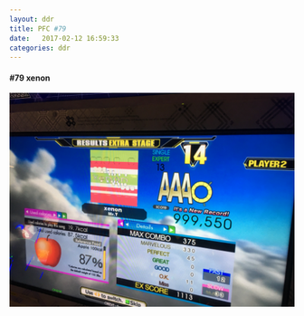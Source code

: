 ```yaml
---
layout: ddr
title: PFC #79
date:   2017-02-12 16:59:33
categories: ddr
---
```

#### **#79** xenon
![](/images/pfc/79_xenon.jpg)
